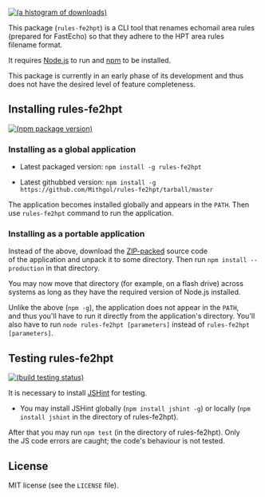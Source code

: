 [![(a histogram of downloads)](https://nodei.co/npm-dl/rules-fe2hpt.png?height=3)](https://npmjs.org/package/rules-fe2hpt)

This package (`rules-fe2hpt`) is a CLI tool that renames echomail area rules (prepared for FastEcho) so that they adhere to the HPT area rules filename format.

It requires [Node.js](http://nodejs.org/) to run and [npm](https://www.npmjs.org/) to be installed.

This package is currently in an early phase of its development and thus does not have the desired level of feature completeness.

## Installing rules-fe2hpt

[![(npm package version)](https://nodei.co/npm/rules-fe2hpt.png?downloads=true&downloadRank=true)](https://npmjs.org/package/rules-fe2hpt)

### Installing as a global application

* Latest packaged version: `npm install -g rules-fe2hpt`

* Latest githubbed version: `npm install -g https://github.com/Mithgol/rules-fe2hpt/tarball/master`

The application becomes installed globally and appears in the `PATH`. Then use `rules-fe2hpt` command to run the application.

### Installing as a portable application

Instead of the above, download the [ZIP-packed](https://github.com/Mithgol/rules-fe2hpt/archive/master.zip) source code of the application and unpack it to some directory. Then run `npm install --production` in that directory.

You may now move that directory (for example, on a flash drive) across systems as long as they have the required version of Node.js installed.

Unlike the above (`npm -g`), the application does not appear in the `PATH`, and thus you'll have to run it directly from the application's directory. You'll also have to run `node rules-fe2hpt [parameters]` instead of `rules-fe2hpt [parameters]`.

## Testing rules-fe2hpt

[![(build testing status)](https://img.shields.io/travis/Mithgol/rules-fe2hpt/master.svg?style=plastic)](https://travis-ci.org/Mithgol/rules-fe2hpt)

It is necessary to install [JSHint](http://jshint.com/) for testing.

* You may install JSHint globally (`npm install jshint -g`) or locally (`npm install jshint` in the directory of rules-fe2hpt).

After that you may run `npm test` (in the directory of rules-fe2hpt). Only the JS code errors are caught; the code's behaviour is not tested.

## License

MIT license (see the `LICENSE` file).
